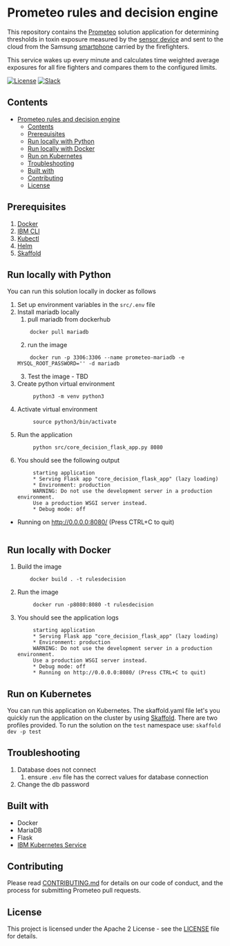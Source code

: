 # Prometeo rules and decision engine

This repository contains the [Prometeo](https://github.com/Code-and-Response/Prometeo) solution application for determining thresholds in toxin exposure measured by the [sensor device](https://github.com/Code-and-Response/Prometeo-Firmware) and sent to the cloud from the Samsung [smartphone](https://github.com/Code-and-Response/Prometeo-Mobile-App) carried by the firefighters.

This service wakes up every minute and calculates time weighted average exposures for all fire fighters and compares them to the configured limits.

[![License](https://img.shields.io/badge/License-Apache2-blue.svg)](https://www.apache.org/licenses/LICENSE-2.0) [![Slack](https://img.shields.io/badge/Join-Slack-blue)](https://callforcode.org/slack)

## Contents
- [Prometeo rules and decision engine](#prometeo-rules-and-decision-engine)
  - [Contents](#contents)
  - [Prerequisites](#prerequisites)
  - [Run locally with Python](#run-locally-with-python)
  - [Run locally with Docker](#run-locally-with-docker)
  - [Run on Kubernetes](#run-on-kubernetes)
  - [Troubleshooting](#troubleshooting)
  - [Built with](#built-with)
  - [Contributing](#contributing)
  - [License](#license)

## Prerequisites
1. [Docker](https://docs.docker.com/desktop/)
2. [IBM CLI](https://cloud.ibm.com/docs/cli?topic=cli-install-ibmcloud-cli)
3. [Kubectl](https://kubernetes.io/docs/tasks/tools/install-kubectl/)
4. [Helm](https://helm.sh/docs/intro/install/)
5. [Skaffold](https://skaffold.dev/docs/install/)

## Run locally with Python
You can run this solution locally in docker as follows

1. Set up environment variables in the `src/.env` file
2. Install mariadb locally
   1. pull mariadb from dockerhub
    ```
        docker pull mariadb
    ```
   2. run the image
    ```
        docker run -p 3306:3306 --name prometeo-mariadb -e MYSQL_ROOT_PASSWORD='' -d mariadb
    ```
    3. Test the image - TBD
3. Create python virtual environment
   ```
        python3 -m venv python3
   ```
4. Activate virtual environment
   ```
        source python3/bin/activate
   ```
5. Run the application
   ```
        python src/core_decision_flask_app.py 8080
   ```
6. You should see the following output
   ```
        starting application
        * Serving Flask app "core_decision_flask_app" (lazy loading)
        * Environment: production
        WARNING: Do not use the development server in a production environment.
        Use a production WSGI server instead.
        * Debug mode: off
 * Running on http://0.0.0.0:8080/ (Press CTRL+C to quit)
   ```

## Run locally with Docker
1. Build the image
    ```
        docker build . -t rulesdecision
    ```
2. Run the image
   ```
        docker run -p8080:8080 -t rulesdecision
   ```
3. You should see the application logs
   ```
        starting application
        * Serving Flask app "core_decision_flask_app" (lazy loading)
        * Environment: production
        WARNING: Do not use the development server in a production environment.
        Use a production WSGI server instead.
        * Debug mode: off
        * Running on http://0.0.0.0:8080/ (Press CTRL+C to quit)
   ```

## Run on Kubernetes
You can run this application on Kubernetes. The skaffold.yaml file let's you quickly run the application on the cluster by using [Skaffold](https://skaffold.dev/docs/pipeline-stages/deployers/helm/). There are two profiles provided. To run the solution on the `test` namespace use:
    ```
        skaffold dev -p test
    ```

## Troubleshooting
1. Database does not connect
   1. ensure `.env` file has the correct values for database connection
2. Change the db password

## Built with

* Docker
* MariaDB
* Flask
* [IBM Kubernetes Service](https://cloud.ibm.com/kubernetes/overview)


## Contributing

Please read [CONTRIBUTING.md](CONTRIBUTING.md) for details on our code of conduct, and the process for submitting Prometeo pull requests.

## License

This project is licensed under the Apache 2 License - see the [LICENSE](LICENSE) file for details.
